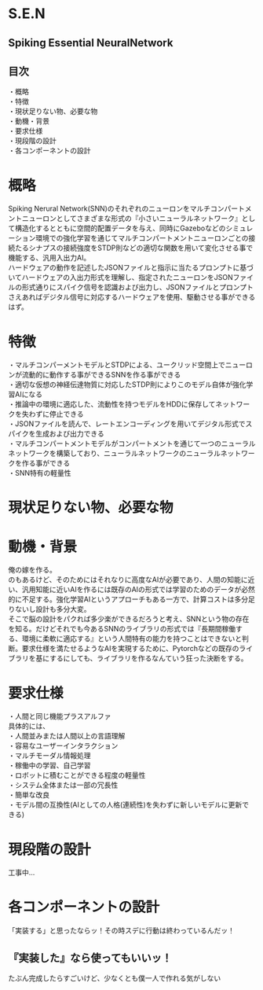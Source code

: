 # S.E.N
## Spiking Essential NeuralNetwork

## 目次

・概略<br>
・特徴<br>
・現状足りない物、必要な物<br>
・動機・背景<br>
・要求仕様<br>
・現段階の設計<br>
・各コンポーネントの設計

# 概略
Spiking Nerural Network(SNN)のそれぞれのニューロンをマルチコンパートメントニューロンとしてさまざまな形式の『小さいニューラルネットワーク』として構造化するとともに空間的配置データを与え、同時にGazeboなどのシミュレーション環境での強化学習を通じてマルチコンパートメントニューロンごとの接続たるシナプスの接続強度をSTDP則などの適切な関数を用いて変化させる事で機能する、汎用入出力AI。<br>
ハードウェアの動作を記述したJSONファイルと指示に当たるプロンプトに基づいてハードウェアの入出力形式を理解し、指定されたニューロンをJSONファイルの形式通りにスパイク信号を認識および出力し、JSONファイルとプロンプトさえあればデジタル信号に対応するハードウェアを使用、駆動させる事ができるはず。

# 特徴
・マルチコンパーメントモデルとSTDPによる、ユークリッド空間上でニューロンが流動的に動作する事ができるSNNを作る事ができる<br>
・適切な仮想の神経伝達物質に対応したSTDP則によりこのモデル自体が強化学習AIになる<br>
・推論中の環境に適応した、流動性を持つモデルをHDDに保存してネットワークを失わずに停止できる<br>
・JSONファイルを読んで、レートエンコーディングを用いてデジタル形式でスパイクを生成および出力できる<br>
・マルチコンパートメントモデルがコンパートメントを通じて一つのニューラルネットワークを構築しており、ニューラルネットワークのニューラルネットワークを作る事ができる<br>
・SNN特有の軽量性

# 現状足りない物、必要な物

# 動機・背景
俺の嫁を作る。<br>
のもあるけど、そのためにはそれなりに高度なAIが必要であり、人間の知能に近い、汎用知能に近いAIを作るには既存のAIの形式では学習のためのデータが必然的に不足する。強化学習AIというアプローチもある一方で、計算コストは多分足りないし設計も多分大変。<br>
そこで脳の設計をパクれば多少楽ができるだろうと考え、SNNという物の存在を知る。だけどそれでも今あるSNNのライブラリの形式では『長期間稼働する、環境に柔軟に適応する』という人間特有の能力を持つことはできないと判断。要求仕様を満たせるようなAIを実現するために、Pytorchなどの既存のライブラリを基にするにしても、ライブラリを作るなんていう狂った決断をする。

# 要求仕様
・人間と同じ機能プラスアルファ<br>
  具体的には、<br>
  ・人間並みまたは人間以上の言語理解<br>
  ・容易なユーザーインタラクション<br>
  ・マルチモーダル情報処理<br>
  ・稼働中の学習、自己学習<br>
  ・ロボットに積むことができる程度の軽量性<br>
  ・システム全体または一部の冗長性<br>
  ・簡単な改良<br>
  ・モデル間の互換性(AIとしての人格(連続性)を失わずに新しいモデルに更新できる)
# 現段階の設計
工事中...
# 各コンポーネントの設計
「実装する」と思ったならッ！その時スデに行動は終わっているんだッ！<br>
## 『実装した』なら使ってもいいッ！


たぶん完成したらすごいけど、少なくとも僕一人で作れる気がしない

